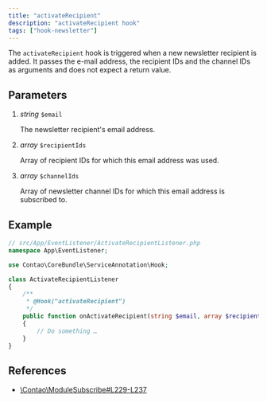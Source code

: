 ```yaml
---
title: "activateRecipient"
description: "activateRecipient hook"
tags: ["hook-newsletter"]
---
```


The `activateRecipient` hook is triggered when a new newsletter recipient is added. 
It passes the e-mail address, the recipient IDs and the channel IDs as arguments 
and does not expect a return value.


## Parameters

1. *string* `$email`

    The newsletter recipient's email address.

2. *array* `$recipientIds`

    Array of recipient IDs for which this email address was used.

3. *array* `$channelIds`

    Array of newsletter channel IDs for which this email address is subscribed to.


## Example

```php
// src/App/EventListener/ActivateRecipientListener.php
namespace App\EventListener;

use Contao\CoreBundle\ServiceAnnotation\Hook;

class ActivateRecipientListener
{
    /**
     * @Hook("activateRecipient")
     */
    public function onActivateRecipient(string $email, array $recipientIds, array $channelIds): void
    {
        // Do something …
    }
}
```


## References

* [\Contao\ModuleSubscribe#L229-L237](https://github.com/contao/contao/blob/4.7.6/newsletter-bundle/src/Resources/contao/modules/ModuleSubscribe.php#L229-L237)
